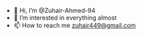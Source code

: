 - 👋 Hi, I’m @Zuhair-Ahmed-94
- 👀 I’m interested in everything almost
- 📫 How to reach me zuhair449@gmail.com

<!---
Zuhair-Ahmed-94/Zuhair-Ahmed-94 is a ✨ special ✨ repository because its `README.md` (this file) appears on your GitHub profile.
You can click the Preview link to take a look at your changes.
--->
